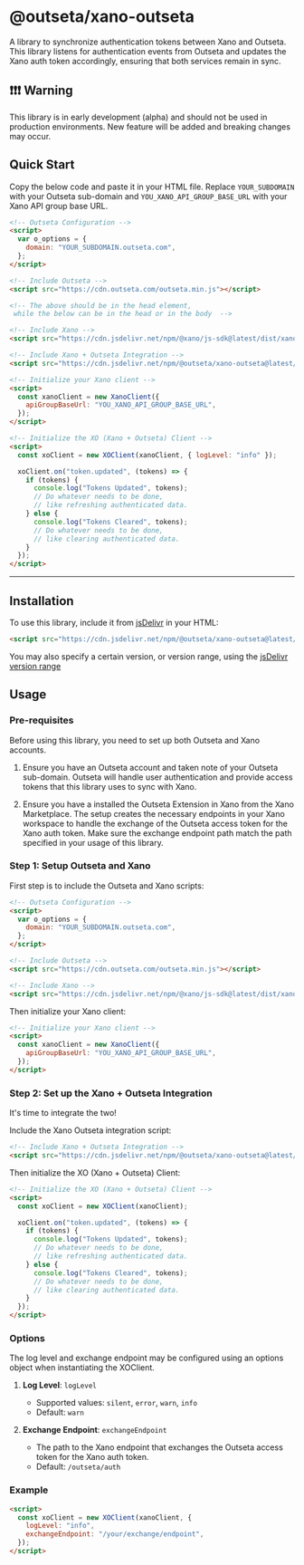 # @outseta/xano-outseta

A library to synchronize authentication tokens between Xano and Outseta. This library listens for authentication events from Outseta and updates the Xano auth token accordingly, ensuring that both services remain in sync.

## ❗❗❗ Warning

This library is in early development (alpha) and should not be used in production environments. New feature will be added and breaking changes may occur.

## Quick Start

Copy the below code and paste it in your HTML file. Replace `YOUR_SUBDOMAIN` with your Outseta sub-domain and `YOU_XANO_API_GROUP_BASE_URL` with your Xano API group base URL.

```html
<!-- Outseta Configuration -->
<script>
  var o_options = {
    domain: "YOUR_SUBDOMAIN.outseta.com",
  };
</script>

<!-- Include Outseta -->
<script src="https://cdn.outseta.com/outseta.min.js"></script>

<!-- The above should be in the head element,
 while the below can be in the head or in the body  -->

<!-- Include Xano -->
<script src="https://cdn.jsdelivr.net/npm/@xano/js-sdk@latest/dist/xano.min.js"></script>

<!-- Include Xano + Outseta Integration -->
<script src="https://cdn.jsdelivr.net/npm/@outseta/xano-outseta@latest/dist/xano-outseta.js"></script>

<!-- Initialize your Xano client -->
<script>
  const xanoClient = new XanoClient({
    apiGroupBaseUrl: "YOU_XANO_API_GROUP_BASE_URL",
  });
</script>

<!-- Initialize the XO (Xano + Outseta) Client -->
<script>
  const xoClient = new XOClient(xanoClient, { logLevel: "info" });

  xoClient.on("token.updated", (tokens) => {
    if (tokens) {
      console.log("Tokens Updated", tokens);
      // Do whatever needs to be done,
      // like refreshing authenticated data.
    } else {
      console.log("Tokens Cleared", tokens);
      // Do whatever needs to be done,
      // like clearing authenticated data.
    }
  });
</script>
```

---

## Installation

To use this library, include it from [jsDelivr](https://www.jsdelivr.com/) in your HTML:

```html
<script src="https://cdn.jsdelivr.net/npm/@outseta/xano-outseta@latest/dist/xano-outseta.js"></script>
```

You may also specify a certain version, or version range, using the [jsDelivr version range](https://www.jsdelivr.com/)

## Usage

### Pre-requisites

Before using this library, you need to set up both Outseta and Xano accounts.

1. Ensure you have an Outseta account and taken note of your Outseta sub-domain. Outseta will handle user authentication and provide access tokens that this library uses to sync with Xano.

2. Ensure you have a installed the Outseta Extension in Xano from the Xano Marketplace. The setup creates the necessary endpoints in your Xano workspace to handle the exchange of the Outseta access token for the Xano auth token. Make sure the exchange endpoint path match the path specified in your usage of this library.

### Step 1: Setup Outseta and Xano

First step is to include the Outseta and Xano scripts:

```html
<!-- Outseta Configuration -->
<script>
  var o_options = {
    domain: "YOUR_SUBDOMAIN.outseta.com",
  };
</script>

<!-- Include Outseta -->
<script src="https://cdn.outseta.com/outseta.min.js"></script>

<!-- Include Xano -->
<script src="https://cdn.jsdelivr.net/npm/@xano/js-sdk@latest/dist/xano.min.js"></script>
```

Then initialize your Xano client:

```html
<!-- Initialize your Xano client -->
<script>
  const xanoClient = new XanoClient({
    apiGroupBaseUrl: "YOU_XANO_API_GROUP_BASE_URL",
  });
</script>
```

### Step 2: Set up the Xano + Outseta Integration

It's time to integrate the two!

Include the Xano Outseta integration script:

```html
<!-- Include Xano + Outseta Integration -->
<script src="https://cdn.jsdelivr.net/npm/@outseta/xano-outseta@latest/dist/xano-outseta.js"></script>
```

Then initialize the XO (Xano + Outseta) Client:

```html
<!-- Initialize the XO (Xano + Outseta) Client -->
<script>
  const xoClient = new XOClient(xanoClient);

  xoClient.on("token.updated", (tokens) => {
    if (tokens) {
      console.log("Tokens Updated", tokens);
      // Do whatever needs to be done,
      // like refreshing authenticated data.
    } else {
      console.log("Tokens Cleared", tokens);
      // Do whatever needs to be done,
      // like clearing authenticated data.
    }
  });
</script>
```

### Options

The log level and exchange endpoint may be configured using an options object when instantiating the XOClient.

1. **Log Level**: `logLevel`

   - Supported values: `silent`, `error`, `warn`, `info`
   - Default: `warn`

2. **Exchange Endpoint**: `exchangeEndpoint`

   - The path to the Xano endpoint that exchanges the Outseta access token for the Xano auth token.
   - Default: `/outseta/auth`

### Example

```html
<script>
  const xoClient = new XOClient(xanoClient, {
    logLevel: "info",
    exchangeEndpoint: "/your/exchange/endpoint",
  });
</script>
```
